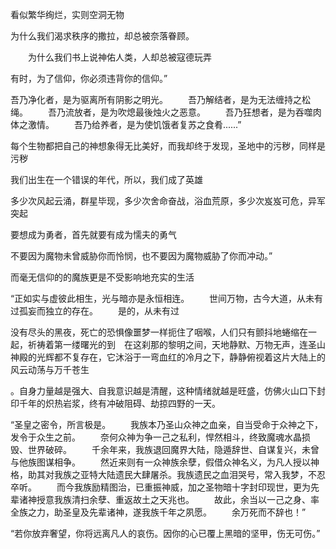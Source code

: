 看似繁华绚烂，实则空洞无物

为什么我们渴求秩序的撒拉，却总被奈落眷顾。

　　为什么我们书上说神佑人类，人却总被寇德玩弄

有时，为了信仰，你必须违背你的信仰。”

吾乃净化者，是为驱离所有阴影之明光。
　　吾乃解结者，是为无法缠持之松绳。
　　吾乃流放者，是为吹熄最後烛火之恶意。
　　吾乃狂想者，是为吞噬肉体之激情。
　　吾乃给养者，是为使饥饿者复苏之食肴......”

每个生物都把自己的神想象得无比美好，而我却终于发现，圣地中的污秽，同样是污秽

我们出生在一个错误的年代，所以，我们成了英雄

多少次风起云涌，群星毕现，多少次舍命奋战，浴血荒原，多少次岌岌可危，异军突起

要想成为勇者，首先就要有成为懦夫的勇气

不要因为魔物未曾威胁你而怜悯，也不要因为魔物威胁了你而冲动。”

而毫无信仰的的魔族更是不受影响地充实的生活

“正如实与虚彼此相生，光与暗亦是永恒相连。
　　世间万物，古今大道，从未有过孤妄而独立的存在。
　　是的，从未有过

没有尽头的黑夜，死亡的恐惧像噩梦一样扼住了咽喉，人们只有颤抖地蜷缩在一起，祈祷着第一缕曙光的到　在这刹那的黎明之间，天地静默、万物无声，连圣山神殿的光辉都不复存在，它沐浴于一弯血红的冷月之下，静静俯视着这片大陆上的风云动荡与万千苍生

。自身力量越是强大、自我意识越是清醒，这种情绪就越是旺盛，仿佛火山口下封印千年的炽热岩浆，终有冲破阻碍、劫掠四野的一天。

“圣皇之密令，所言极是。
　　我族本乃圣山众神之血亲，自当受命于众神之下，发令于众生之前。
　　奈何众神为争一己之私利，悍然相斗，终致魔魂水晶损毁、世界破碎。
　　千余年来，我族退回魔界大陆，隐遁辞世、自谋复兴，未曾与他族图谋相争。
　　然近来则有一众神族余孽，假借众神名义，为凡人授以神格，助其对我族之亚特大陆遗民大肆屠杀。我族遗民之血泪哭号，常入我梦，不忍卒听。
　　而今我族励精图治，已重振神威，加之圣物暗十字封印现世，更为先辈诸神授意我族清扫余孽、重返故土之天兆也。
　　故此，余当以一己之身、率全族之力，助圣皇及先辈诸神，遂我族千年之夙愿。
　　余万死而不辞也！”

“若你放弃奢望，你将远离凡人的哀伤。因你的心已覆上黑暗的坚甲，伤无可伤。”
